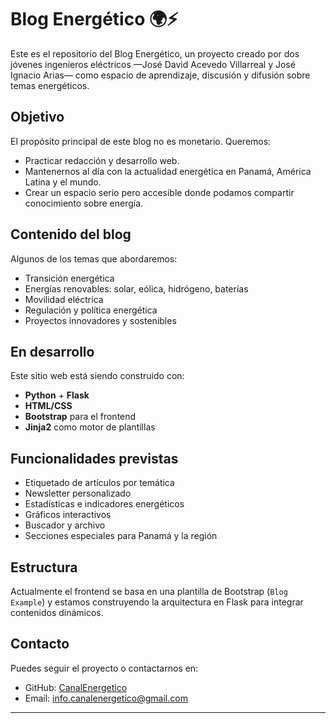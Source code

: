 # Blog Energético 🌍⚡
Este es el repositorio del Blog Energético, un proyecto creado por dos jóvenes ingenieros eléctricos —José David Acevedo Villarreal y José Ignacio Arias— como espacio de aprendizaje, discusión y difusión sobre temas energéticos.

## Objetivo
El propósito principal de este blog no es monetario. Queremos:
- Practicar redacción y desarrollo web.
- Mantenernos al día con la actualidad energética en Panamá, América Latina y el mundo.
- Crear un espacio serio pero accesible donde podamos compartir conocimiento sobre energía.

## Contenido del blog
Algunos de los temas que abordaremos:
- Transición energética
- Energías renovables: solar, eólica, hidrógeno, baterías
- Movilidad eléctrica
- Regulación y política energética
- Proyectos innovadores y sostenibles

## En desarrollo
Este sitio web está siendo construido con:
- **Python** + **Flask**
- **HTML/CSS**
- **Bootstrap** para el frontend
- **Jinja2** como motor de plantillas

## Funcionalidades previstas
- Etiquetado de artículos por temática
- Newsletter personalizado
- Estadísticas e indicadores energéticos
- Gráficos interactivos
- Buscador y archivo
- Secciones especiales para Panamá y la región

## Estructura
Actualmente el frontend se basa en una plantilla de Bootstrap (`Blog Example`) y estamos construyendo la arquitectura en Flask para integrar contenidos dinámicos.


## Contacto

Puedes seguir el proyecto o contactarnos en:
- GitHub: [CanalEnergetico](https://github.com/CanalEnergetico)
- Email: info.canalenergetico@gmail.com
---
